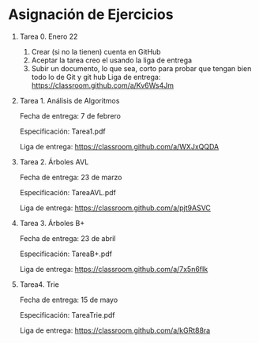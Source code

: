 # Asignación de Ejercicios

1. Tarea 0. Enero 22

    1. Crear (si no la tienen) cuenta en GitHub
    2. Aceptar la tarea creo el usando la liga de entrega
    3. Subir un documento, lo que sea, corto para probar que tengan bien todo lo de Git y git hub
    Liga de entrega: https://classroom.github.com/a/Kv6Ws4Jm

2. Tarea 1. Análisis de Algoritmos

    Fecha de entrega: 7 de febrero

    Especificación: Tarea1.pdf

    Liga de entrega: https://classroom.github.com/a/WXJxQQDA

3. Tarea 2. Árboles AVL

    Fecha de entrega: 23 de marzo

    Especificación: TareaAVL.pdf

    Liga de entrega: https://classroom.github.com/a/pjt9ASVC

3. Tarea 3. Árboles B+

    Fecha de entrega: 23 de abril

    Especificación: TareaB+.pdf

    Liga de entrega: https://classroom.github.com/a/7x5n6fIk

4. Tarea4.  Trie

    Fecha de entrega: 15 de mayo

    Especificación: TareaTrie.pdf

    Liga de entrega: https://classroom.github.com/a/kGRt88ra
